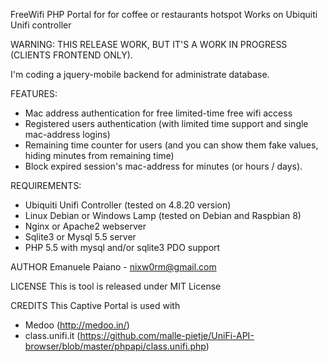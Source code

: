 FreeWifi PHP Portal for for coffee or restaurants hotspot
Works on Ubiquiti Unifi controller

WARNING: THIS RELEASE WORK, BUT IT'S A WORK IN PROGRESS (CLIENTS FRONTEND ONLY). 

I'm coding a jquery-mobile backend for administrate database.

FEATURES:
- Mac address authentication for free limited-time free wifi access
- Registered users authentication (with limited time support and single mac-address logins)
- Remaining time counter for users (and you can show them fake values, hiding minutes from 
  remaining time)
- Block expired session's mac-address for minutes (or hours / days).

REQUIREMENTS:

- Ubiquiti Unifi Controller (tested on 4.8.20 version)
- Linux Debian or Windows Lamp (tested on Debian and Raspbian 8)
- Nginx or Apache2 webserver
- Sqlite3 or Mysql 5.5 server
- PHP 5.5 with mysql and/or sqlite3 PDO support 

AUTHOR
Emanuele Paiano - nixw0rm@gmail.com

LICENSE
This is tool is released under MIT License

CREDITS
This Captive Portal is used with
- Medoo (http://medoo.in/)
- class.unifi.it (https://github.com/malle-pietje/UniFi-API-browser/blob/master/phpapi/class.unifi.php)
